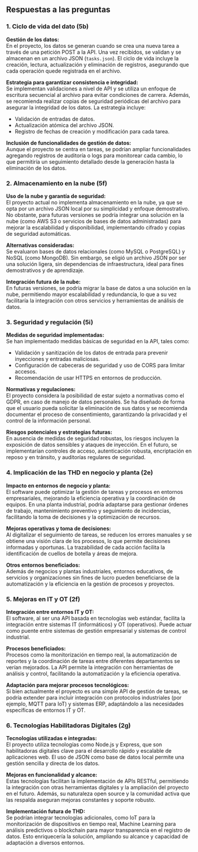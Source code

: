 ## Respuestas a las preguntas

### 1. Ciclo de vida del dato (5b)

**Gestión de los datos:**  
En el proyecto, los datos se generan cuando se crea una nueva tarea a través de una petición POST a la API. Una vez recibidos, se validan y se almacenan en un archivo JSON (`tasks.json`). El ciclo de vida incluye la creación, lectura, actualización y eliminación de registros, asegurando que cada operación quede registrada en el archivo.

**Estrategia para garantizar consistencia e integridad:**  
Se implementan validaciones a nivel de API y se utiliza un enfoque de escritura secuencial al archivo para evitar condiciones de carrera. Además, se recomienda realizar copias de seguridad periódicas del archivo para asegurar la integridad de los datos. La estrategia incluye:
- Validación de entradas de datos.
- Actualización atómica del archivo JSON.
- Registro de fechas de creación y modificación para cada tarea.

**Inclusión de funcionalidades de gestión de datos:**  
Aunque el proyecto se centra en tareas, se podrían ampliar funcionalidades agregando registros de auditoría o logs para monitorear cada cambio, lo que permitiría un seguimiento detallado desde la generación hasta la eliminación de los datos.

### 2. Almacenamiento en la nube (5f)

**Uso de la nube y garantía de seguridad:**  
El proyecto actual no implementa almacenamiento en la nube, ya que se opta por un archivo JSON local por su simplicidad y enfoque demostrativo. No obstante, para futuras versiones se podría integrar una solución en la nube (como AWS S3 o servicios de bases de datos administradas) para mejorar la escalabilidad y disponibilidad, implementando cifrado y copias de seguridad automáticas.

**Alternativas consideradas:**  
Se evaluaron bases de datos relacionales (como MySQL o PostgreSQL) y NoSQL (como MongoDB). Sin embargo, se eligió un archivo JSON por ser una solución ligera, sin dependencias de infraestructura, ideal para fines demostrativos y de aprendizaje.

**Integración futura de la nube:**  
En futuras versiones, se podría migrar la base de datos a una solución en la nube, permitiendo mayor escalabilidad y redundancia, lo que a su vez facilitaría la integración con otros servicios y herramientas de análisis de datos.

### 3. Seguridad y regulación (5i)

**Medidas de seguridad implementadas:**  
Se han implementado medidas básicas de seguridad en la API, tales como:
- Validación y sanitización de los datos de entrada para prevenir inyecciones y entradas maliciosas.
- Configuración de cabeceras de seguridad y uso de CORS para limitar accesos.
- Recomendación de usar HTTPS en entornos de producción.

**Normativas y regulaciones:**  
El proyecto considera la posibilidad de estar sujeto a normativas como el GDPR, en caso de manejo de datos personales. Se ha diseñado de forma que el usuario pueda solicitar la eliminación de sus datos y se recomienda documentar el proceso de consentimiento, garantizando la privacidad y el control de la información personal.

**Riesgos potenciales y estrategias futuras:**  
En ausencia de medidas de seguridad robustas, los riesgos incluyen la exposición de datos sensibles y ataques de inyección. En el futuro, se implementarían controles de acceso, autenticación robusta, encriptación en reposo y en tránsito, y auditorías regulares de seguridad.

### 4. Implicación de las THD en negocio y planta (2e)

**Impacto en entornos de negocio y planta:**  
El software puede optimizar la gestión de tareas y procesos en entornos empresariales, mejorando la eficiencia operativa y la coordinación de equipos. En una planta industrial, podría adaptarse para gestionar órdenes de trabajo, mantenimiento preventivo y seguimiento de incidencias, facilitando la toma de decisiones y la optimización de recursos.

**Mejoras operativas y toma de decisiones:**  
Al digitalizar el seguimiento de tareas, se reducen los errores manuales y se obtiene una visión clara de los procesos, lo que permite decisiones informadas y oportunas. La trazabilidad de cada acción facilita la identificación de cuellos de botella y áreas de mejora.

**Otros entornos beneficiados:**  
Además de negocios y plantas industriales, entornos educativos, de servicios y organizaciones sin fines de lucro pueden beneficiarse de la automatización y la eficiencia en la gestión de procesos y proyectos.

### 5. Mejoras en IT y OT (2f)

**Integración entre entornos IT y OT:**  
El software, al ser una API basada en tecnologías web estándar, facilita la integración entre sistemas IT (informáticos) y OT (operativos). Puede actuar como puente entre sistemas de gestión empresarial y sistemas de control industrial.

**Procesos beneficiados:**  
Procesos como la monitorización en tiempo real, la automatización de reportes y la coordinación de tareas entre diferentes departamentos se verían mejorados. La API permite la integración con herramientas de análisis y control, facilitando la automatización y la eficiencia operativa.

**Adaptación para mejorar procesos tecnológicos:**  
Si bien actualmente el proyecto es una simple API de gestión de tareas, se podría extender para incluir integración con protocolos industriales (por ejemplo, MQTT para IoT) y sistemas ERP, adaptándolo a las necesidades específicas de entornos IT y OT.

### 6. Tecnologías Habilitadoras Digitales (2g)

**Tecnologías utilizadas e integradas:**  
El proyecto utiliza tecnologías como Node.js y Express, que son habilitadoras digitales clave para el desarrollo rápido y escalable de aplicaciones web. El uso de JSON como base de datos local permite una gestión sencilla y directa de los datos.

**Mejoras en funcionalidad y alcance:**  
Estas tecnologías facilitan la implementación de APIs RESTful, permitiendo la integración con otras herramientas digitales y la ampliación del proyecto en el futuro. Además, su naturaleza open source y la comunidad activa que las respalda aseguran mejoras constantes y soporte robusto.

**Implementación futura de THD:**  
Se podrían integrar tecnologías adicionales, como IoT para la monitorización de dispositivos en tiempo real, Machine Learning para análisis predictivos o blockchain para mayor transparencia en el registro de datos. Esto enriquecería la solución, ampliando su alcance y capacidad de adaptación a diversos entornos.
